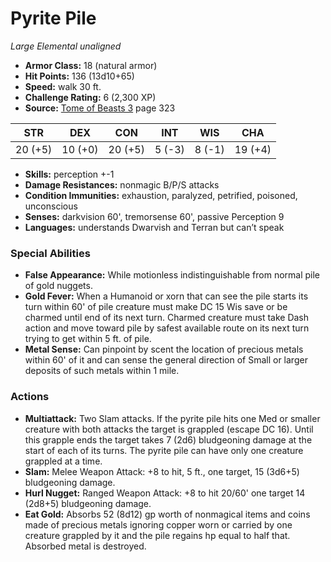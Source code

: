 # Pyrite Pile

*Large* *Elemental* *unaligned*

- **Armor Class:** 18 (natural armor)
- **Hit Points:** 136 (13d10+65)
- **Speed:** walk 30 ft.
- **Challenge Rating:** 6 (2,300 XP)
- **Source:** [Tome of Beasts 3](https://koboldpress.com/kpstore/product/tome-of-beasts-3-for-5th-edition/) page 323

| STR | DEX | CON | INT | WIS | CHA |
| --- | --- | --- | --- | --- | --- |
| 20 (+5) | 10 (+0) | 20 (+5) | 5 (-3) | 8 (-1) | 19 (+4) |

- **Skills:** perception +-1
- **Damage Resistances:** nonmagic B/P/S attacks
- **Condition Immunities:** exhaustion, paralyzed, petrified, poisoned, unconscious
- **Senses:** darkvision 60', tremorsense 60', passive Perception 9
- **Languages:** understands Dwarvish and Terran but can’t speak

### Special Abilities

- **False Appearance:** While motionless indistinguishable from normal pile of gold nuggets.
- **Gold Fever:** When a Humanoid or xorn that can see the pile starts its turn within 60' of pile creature must make DC 15 Wis save or be charmed until end of its next turn. Charmed creature must take Dash action and move toward pile by safest available route on its next turn trying to get within 5 ft. of pile.
- **Metal Sense:** Can pinpoint by scent the location of precious metals within 60' of it and can sense the general direction of Small or larger deposits of such metals within 1 mile.

### Actions

- **Multiattack:** Two Slam attacks. If the pyrite pile hits one Med or smaller creature with both attacks the target is grappled (escape DC 16). Until this grapple ends the target takes 7 (2d6) bludgeoning damage at the start of each of its turns. The pyrite pile can have only one creature grappled at a time.
- **Slam:** Melee Weapon Attack: +8 to hit, 5 ft., one target, 15 (3d6+5) bludgeoning damage.
- **Hurl Nugget:** Ranged Weapon Attack: +8 to hit 20/60' one target 14 (2d8+5) bludgeoning damage.
- **Eat Gold:** Absorbs 52 (8d12) gp worth of nonmagical items and coins made of precious metals ignoring copper worn or carried by one creature grappled by it and the pile regains hp equal to half that. Absorbed metal is destroyed.


